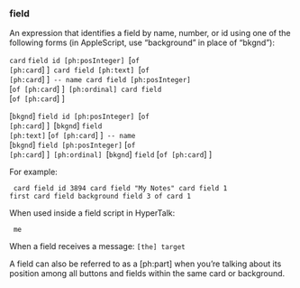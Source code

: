 ### field

An expression that identifies a field by name, number, or id using one of the following forms (in AppleScript, use “background” in place of “bkgnd”):

<code>card</code> <code>field id [ph:posInteger] </code>[<code>of [ph:card</code>] ]<code> card field [ph:text] </code>[<code>of [ph:card</code>] ]<code> -- name card field [ph:posInteger] </code>[<code>of [ph:card</code>] ]<code> [ph:ordinal] card field </code>[<code>of [ph:card</code>] ]

[<code>bkgnd</code>] <code>field id [ph:posInteger] </code>[<code>of [ph:card</code>] ]<code> </code>[<code>bkgnd</code>] <code>field [ph:text]</code> [<code>of [ph:card</code>] ]<code> -- name </code>[<code>bkgnd</code>] <code>field [ph:posInteger]</code> [<code>of [ph:card</code>] ]<code> [ph:ordinal] </code>[<code>bkgnd</code>] <code>field</code> [<code>of [ph:card</code>] ]

For example:

<code><pre>
card field id 3894
card field "My Notes"
card field 1
first card field
background field 3 of card 1
</pre></code>

When used inside a field script in HyperTalk: <code><pre>
me
</pre></code>

When a field receives a message: <code>[the] target</code>

A field can also be referred to as a [ph:part] when you’re talking about its position among all buttons and fields within the same card or background. 